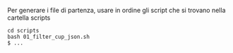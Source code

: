 Per generare i file di partenza, usare in ordine gli script che si trovano nella cartella scripts

```
cd scripts
bash 01_filter_cup_json.sh
$ ...
```
